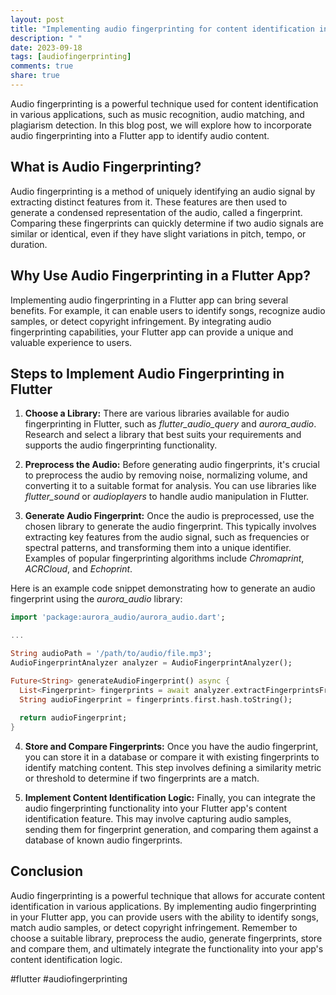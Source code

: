 ```yaml
---
layout: post
title: "Implementing audio fingerprinting for content identification in a Flutter app"
description: " "
date: 2023-09-18
tags: [audiofingerprinting]
comments: true
share: true
---
```


Audio fingerprinting is a powerful technique used for content identification in various applications, such as music recognition, audio matching, and plagiarism detection. In this blog post, we will explore how to incorporate audio fingerprinting into a Flutter app to identify audio content.

## What is Audio Fingerprinting?
Audio fingerprinting is a method of uniquely identifying an audio signal by extracting distinct features from it. These features are then used to generate a condensed representation of the audio, called a fingerprint. Comparing these fingerprints can quickly determine if two audio signals are similar or identical, even if they have slight variations in pitch, tempo, or duration.

## Why Use Audio Fingerprinting in a Flutter App?
Implementing audio fingerprinting in a Flutter app can bring several benefits. For example, it can enable users to identify songs, recognize audio samples, or detect copyright infringement. By integrating audio fingerprinting capabilities, your Flutter app can provide a unique and valuable experience to users.

## Steps to Implement Audio Fingerprinting in Flutter

1. **Choose a Library:** There are various libraries available for audio fingerprinting in Flutter, such as *flutter_audio_query* and *aurora_audio*. Research and select a library that best suits your requirements and supports the audio fingerprinting functionality.

2. **Preprocess the Audio:** Before generating audio fingerprints, it's crucial to preprocess the audio by removing noise, normalizing volume, and converting it to a suitable format for analysis. You can use libraries like *flutter_sound* or *audioplayers* to handle audio manipulation in Flutter.

3. **Generate Audio Fingerprint:** Once the audio is preprocessed, use the chosen library to generate the audio fingerprint. This typically involves extracting key features from the audio signal, such as frequencies or spectral patterns, and transforming them into a unique identifier. Examples of popular fingerprinting algorithms include *Chromaprint*, *ACRCloud*, and *Echoprint*.

Here is an example code snippet demonstrating how to generate an audio fingerprint using the *aurora_audio* library:

```dart
import 'package:aurora_audio/aurora_audio.dart';

...

String audioPath = '/path/to/audio/file.mp3';
AudioFingerprintAnalyzer analyzer = AudioFingerprintAnalyzer();

Future<String> generateAudioFingerprint() async {
  List<Fingerprint> fingerprints = await analyzer.extractFingerprintsFromFile(audioPath);
  String audioFingerprint = fingerprints.first.hash.toString();
  
  return audioFingerprint;
}
```

4. **Store and Compare Fingerprints:** Once you have the audio fingerprint, you can store it in a database or compare it with existing fingerprints to identify matching content. This step involves defining a similarity metric or threshold to determine if two fingerprints are a match.

5. **Implement Content Identification Logic:** Finally, you can integrate the audio fingerprinting functionality into your Flutter app's content identification feature. This may involve capturing audio samples, sending them for fingerprint generation, and comparing them against a database of known audio fingerprints.

## Conclusion

Audio fingerprinting is a powerful technique that allows for accurate content identification in various applications. By implementing audio fingerprinting in your Flutter app, you can provide users with the ability to identify songs, match audio samples, or detect copyright infringement. Remember to choose a suitable library, preprocess the audio, generate fingerprints, store and compare them, and ultimately integrate the functionality into your app's content identification logic.

#flutter #audiofingerprinting